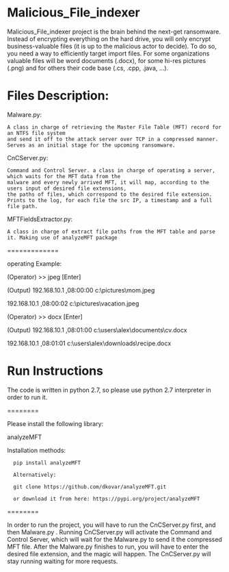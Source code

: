 # Malicious_File_indexer

Malicious_File_indexer project is the brain behind the next-get ransomware. Instead of encrypting everything on the hard drive, you will only encrypt business-valuable files (it is up to the malicious actor to decide). To do so, you need a way to efficiently target import files. For some organizations valuable files will be word documents (.docx), for some hi-res pictures (.png) and for others their code base (.cs, .cpp, .java, …).

# Files Description:

 Malware.py:
 
    A class in charge of retrieving the Master File Table (MFT) record for an NTFS file system
    and send it off to the attack server over TCP in a compressed manner.
    Serves as an initial stage for the upcoming ransomware.
 
 CnCServer.py:
 
    Command and Control Server. a class in charge of operating a server, which waits for the MFT data from the
    malware and every newly arrived MFT, it will map, according to the users input of desired file extensions,
    the paths of files, which correspond to the desired file extension.
    Prints to the log, for each file the src IP, a timestamp and a full file path.
 
 MFTFieldsExtractor.py:
 
    A class in charge of extract file paths from the MFT table and parse it. Making use of analyzeMFT package
 
 =============
 
 operating Example:
 
 
  (Operator) >> jpeg [Enter]
  
  (Output) 192.168.10.1 ,08:00:00 c:\pictures\mom.jpeg
  
  192.168.10.1 ,08:00:02 c:\pictures\vacation.jpeg
  
  (Operator) >> docx [Enter]
  
  (Output) 192.168.10.1 ,08:01:00 c:\users\alex\documents\cv.docx
  
  192.168.10.1 ,08:01:01 c:\users\alex\downloads\recipe.docx

 #  Run Instructions
  The code is written in python 2.7, so please use python 2.7 interpreter in order to run it.
  
  ========
  
  Please install the following library:
  
  analyzeMFT
  
  Installation methods:
  
      pip install analyzeMFT
      
      Alternatively:
      
      git clone https://github.com/dkovar/analyzeMFT.git
      
      or download it from here: https://pypi.org/project/analyzeMFT 
  
  ========
  
  In order to run the project, you will have to run the CnCServer.py first, and then Malware.py .
  Running CnCServer.py will activate the Command and Control Server, which will wait for the Malware.py to send it the compressed MFT file.
  After the Malware.py finishes to run, you will have to enter the desired file extension, and the magic will happen.
  The CnCServer.py will stay running waiting for more requests.
